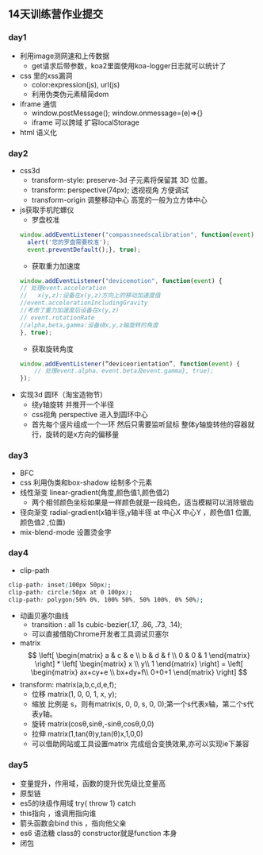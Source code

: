 ## 14天训练营作业提交
### day1
- 利用image测网速和上传数据
    - get请求后带参数，koa2里面使用koa-logger日志就可以统计了
- css 里的xss漏洞
    - color:expression(js), url(js)
    - 利用伪类伪元素精简dom
- iframe 通信
    - window.postMessage(); window.onmessage=(e)=>{}
    - iframe 可以跨域 扩容localStorage
- html 语义化
### day2
-  css3d 
    - transform-style:  preserve-3d 子元素将保留其 3D 位置。
    - transform: perspective(74px); 透视视角 方便调试
    - transform-origin 调整移动中心  高宽的一般为立方体中心
- js获取手机陀螺仪
    - 罗盘校准
    ```javascript
    window.addEventListener("compassneedscalibration", function(event) {
      alert('您的罗盘需要校准');
      event.preventDefault();}, true);
    ```
    - 获取重力加速度
    ```javascript
    window.addEventListener("devicemotion", function(event) {
   // 处理event.acceleration
   //	x(y,z):设备在x(y,z)方向上的移动加速度值
   //event.accelerationIncludingGravity
   //考虑了重力加速度后设备在x(y,z)
   // event.rotationRate
	//alpha,beta,gamma:设备绕x,y,z轴旋转的角度
  }, true);

    ```
    - 获取旋转角度
    ```javascript
    window.addEventListener(“deviceorientation”, function(event) {
        // 处理event.alpha、event.beta及event.gamma}, true);
    });
    ```
- 实现3d 圆环（淘宝造物节）
    - 绕y轴旋转 并推开一个半径
    - css视角 perspective  进入到圆环中心
    - 首先每个竖片组成一个一环 然后只需要监听鼠标 整体y轴旋转他的容器就行，旋转的是x方向的偏移量  
### day3
- BFC 
- css 利用伪类和box-shadow 绘制多个元素
- 线性渐变 linear-gradient(角度,颜色值1,颜色值2)
    - 两个相邻颜色坐标如果是一样颜色就是一段纯色，适当模糊可以消除锯齿
- 径向渐变 radial-gradient(x轴半径,y轴半径 at 中心X 中心Y ，颜色值1 位置,颜色值2 ,位置)
- mix-blend-mode 设置烫金字
### day4
- clip-path
```css
clip-path: inset(100px 50px);
clip-path: circle(50px at 0 100px);
clip-path: polygon(50% 0%, 100% 50%, 50% 100%, 0% 50%);
```
- 动画贝塞尔曲线
  - transition : all 1s  cubic-bezier(.17, .86, .73, .14);
  - 可以直接借助Chrome开发者工具调试贝塞尔
- matrix
$$
\left[
    \begin{matrix}
        a & c & e \\
        b & d & f \\
        0 & 0 & 1
    \end{matrix}
    \right] 
    * 
  \left[
    \begin{matrix}
        x  \\
        y\\
        1
    \end{matrix}
    \right]
        =
    \left[
    \begin{matrix}
        ax+cy+e \\
        bx+dy+f\\
        0+0+1
    \end{matrix}
    \right] 
$$
 - transform: matrix(a,b,c,d,e,f);
    - 位移  matrix(1, 0, 0, 1, x, y);
    - 缩放 比例是 s，则有matrix(s, 0, 0, s, 0, 0);第一个s代表x轴，第二个s代表y轴。
    - 旋转 matrix(cosθ,sinθ,-sinθ,cosθ,0,0)
    - 拉伸 matrix(1,tan(θ)y,tan(θ)x,1,0,0)
    - 可以借助网站或工具设置matrix 完成组合变换效果,亦可以实现ie下兼容
### day5
- 变量提升，作用域，函数的提升优先级比变量高
- 原型链
- es5的块级作用域 try{ throw 1} catch
- this指向  ，谁调用指向谁
- 箭头函数会bind this  ，指向他父亲
- es6 语法糖 class的 constructor就是function 本身
- 闭包 